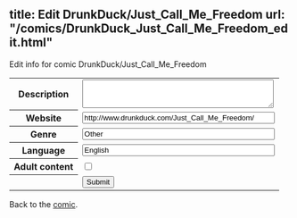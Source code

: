 title: Edit DrunkDuck/Just_Call_Me_Freedom
url: "/comics/DrunkDuck_Just_Call_Me_Freedom_edit.html"
---
Edit info for comic DrunkDuck/Just_Call_Me_Freedom

<form name="comic" action="http://gaepostmail.appspot.com/comic/" method="post">
<table class="comicinfo">
<tr>
<th>Description</th><td><textarea name="description" cols="40" rows="3"></textarea></td>
</tr>
<tr>
<th>Website</th><td><input type="text" name="url" value="http://www.drunkduck.com/Just_Call_Me_Freedom/" size="40"/></td>
</tr>
<tr>
<th>Genre</th><td><input type="text" name="genre" value="Other" size="40"/></td>
</tr>
<tr>
<th>Language</th><td><input type="text" name="language" value="English" size="40"/></td>
</tr>
<tr>
<th>Adult content</th><td><input type="checkbox" name="adult" value="adult" /></td>
</tr>
<tr>
<th></th><td>
<input type="hidden" name="comic" value="DrunkDuck_Just_Call_Me_Freedom" />
<input type="submit" name="submit" value="Submit" />
</td>
</tr>
</table>
</form>

Back to the [comic](DrunkDuck_Just_Call_Me_Freedom.html).
